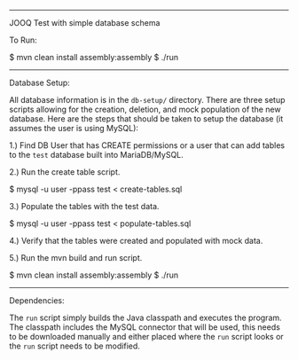 --------------------------------------------------------------------------------
JOOQ Test with simple database schema

To Run:

$ mvn clean install assembly:assembly
$ ./run

--------------------------------------------------------------------------------
Database Setup:

All database information is in the `db-setup/` directory. There are three setup
scripts allowing for the creation, deletion, and mock population of the new
database. Here are the steps that should be taken to setup the database (it
assumes the user is using MySQL):

1.) Find DB User that has CREATE permissions or a user that can add tables to
the `test` database built into MariaDB/MySQL.

2.) Run the create table script.

$ mysql -u user -ppass test < create-tables.sql

3.) Populate the tables with the test data.

$ mysql -u user -ppass test < populate-tables.sql

4.) Verify that the tables were created and populated with mock data.

5.) Run the mvn build and run script.

$ mvn clean install assembly:assembly
$ ./run

--------------------------------------------------------------------------------
Dependencies:

The `run` script simply builds the Java classpath and executes the program. The
classpath includes the MySQL connector that will be used, this needs to be
downloaded manually and either placed where the `run` script looks or the `run`
script needs to be modified.
